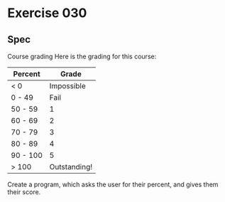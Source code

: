 # Exercise 030
## Spec
Course grading
Here is the grading for this course:

| Percent  | Grade        |
|----------|--------------|
| < 0      | Impossible   |
| 0 - 49   | Fail         |
| 50 - 59  | 1            |
| 60 - 69  | 2            |
| 70 - 79  | 3            |
| 80 - 89  | 4            |
| 90 - 100 | 5            |
| > 100    | Outstanding! |


Create a program, which asks the user for their percent, and gives them their score.
